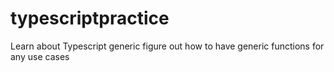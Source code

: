 # typescriptpractice

Learn about Typescript generic 
figure out how to have generic functions for any use cases